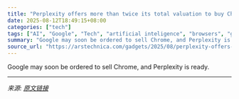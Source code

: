 ```yaml
---
title: "Perplexity offers more than twice its total valuation to buy Chrome from Google"
date: 2025-08-12T18:49:15+08:00
categories: ["tech"]
tags: ["AI", "Google", "Tech", "artificial inteligence", "browsers", "google", "Perplexity"]
summary: "Google may soon be ordered to sell Chrome, and Perplexity is ready."
source_url: "https://arstechnica.com/gadgets/2025/08/perplexity-offers-more-than-twice-its-total-valuation-to-buy-chrome-from-google/"
---
```


Google may soon be ordered to sell Chrome, and Perplexity is ready.

---

*来源: [原文链接](https://arstechnica.com/gadgets/2025/08/perplexity-offers-more-than-twice-its-total-valuation-to-buy-chrome-from-google/)*
